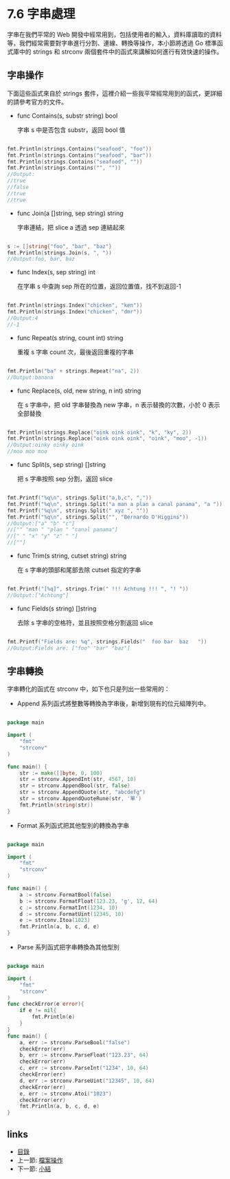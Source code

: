 # 7.6 字串處理
字串在我們平常的 Web 開發中經常用到，包括使用者的輸入，資料庫讀取的資料等，我們經常需要對字串進行分割、連線、轉換等操作，本小節將透過 Go 標準函式庫中的 strings 和 strconv 兩個套件中的函式來講解如何進行有效快速的操作。
## 字串操作
下面這些函式來自於 strings 套件，這裡介紹一些我平常經常用到的函式，更詳細的請參考官方的文件。

- func Contains(s, substr string) bool

	字串 s 中是否包含 substr，返回 bool 值

```Go

fmt.Println(strings.Contains("seafood", "foo"))
fmt.Println(strings.Contains("seafood", "bar"))
fmt.Println(strings.Contains("seafood", ""))
fmt.Println(strings.Contains("", ""))
//Output:
//true
//false
//true
//true

```

- func Join(a []string, sep string) string

	字串連結，把 slice a 透過 sep 連結起來

```Go

s := []string{"foo", "bar", "baz"}
fmt.Println(strings.Join(s, ", "))
//Output:foo, bar, baz
```

- func Index(s, sep string) int

	在字串 s 中查詢 sep 所在的位置，返回位置值，找不到返回-1

```Go

fmt.Println(strings.Index("chicken", "ken"))
fmt.Println(strings.Index("chicken", "dmr"))
//Output:4
//-1
```
- func Repeat(s string, count int) string

	重複 s 字串 count 次，最後返回重複的字串

```Go

fmt.Println("ba" + strings.Repeat("na", 2))
//Output:banana
```
- func Replace(s, old, new string, n int) string

	在 s 字串中，把 old 字串替換為 new 字串，n 表示替換的次數，小於 0 表示全部替換

```Go

fmt.Println(strings.Replace("oink oink oink", "k", "ky", 2))
fmt.Println(strings.Replace("oink oink oink", "oink", "moo", -1))
//Output:oinky oinky oink
//moo moo moo
```
- func Split(s, sep string) []string

	把 s 字串按照 sep 分割，返回 slice


```Go

fmt.Printf("%q\n", strings.Split("a,b,c", ","))
fmt.Printf("%q\n", strings.Split("a man a plan a canal panama", "a "))
fmt.Printf("%q\n", strings.Split(" xyz ", ""))
fmt.Printf("%q\n", strings.Split("", "Bernardo O'Higgins"))
//Output:["a" "b" "c"]
//["" "man " "plan " "canal panama"]
//[" " "x" "y" "z" " "]
//[""]
```

- func Trim(s string, cutset string) string

	在 s 字串的頭部和尾部去除 cutset 指定的字串

```Go

fmt.Printf("[%q]", strings.Trim(" !!! Achtung !!! ", "! "))
//Output:["Achtung"]
```

- func Fields(s string) []string

	去除 s 字串的空格符，並且按照空格分割返回 slice


```Go

fmt.Printf("Fields are: %q", strings.Fields("  foo bar  baz   "))
//Output:Fields are: ["foo" "bar" "baz"]
```

## 字串轉換
字串轉化的函式在 strconv 中，如下也只是列出一些常用的：

- Append 系列函式將整數等轉換為字串後，新增到現有的位元組陣列中。

```Go

package main

import (
	"fmt"
	"strconv"
)

func main() {
	str := make([]byte, 0, 100)
	str = strconv.AppendInt(str, 4567, 10)
	str = strconv.AppendBool(str, false)
	str = strconv.AppendQuote(str, "abcdefg")
	str = strconv.AppendQuoteRune(str, '單')
	fmt.Println(string(str))
}
```

- Format 系列函式把其他型別的轉換為字串
```Go

package main

import (
	"fmt"
	"strconv"
)

func main() {
	a := strconv.FormatBool(false)
	b := strconv.FormatFloat(123.23, 'g', 12, 64)
	c := strconv.FormatInt(1234, 10)
	d := strconv.FormatUint(12345, 10)
	e := strconv.Itoa(1023)
	fmt.Println(a, b, c, d, e)
}

```

- Parse 系列函式把字串轉換為其他型別

```Go

package main

import (
	"fmt"
	"strconv"
)
func checkError(e error){
	if e != nil{
		fmt.Println(e)
	}
}
func main() {
	a, err := strconv.ParseBool("false")
	checkError(err)
	b, err := strconv.ParseFloat("123.23", 64)
	checkError(err)
	c, err := strconv.ParseInt("1234", 10, 64)
	checkError(err)
	d, err := strconv.ParseUint("12345", 10, 64)
	checkError(err)
	e, err := strconv.Atoi("1023")
	checkError(err)
	fmt.Println(a, b, c, d, e)
}

```

## links
   * [目錄](<preface.md>)
   * 上一節: [檔案操作](<07.5.md>)
   * 下一節: [小結](<07.7.md>)
